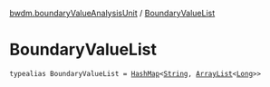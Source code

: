 [bwdm.boundaryValueAnalysisUnit](index.md) / [BoundaryValueList](./-boundary-value-list.md)

# BoundaryValueList

`typealias BoundaryValueList = `[`HashMap`](http://docs.oracle.com/javase/6/docs/api/java/util/HashMap.html)`<`[`String`](https://kotlinlang.org/api/latest/jvm/stdlib/kotlin/-string/index.html)`, `[`ArrayList`](http://docs.oracle.com/javase/6/docs/api/java/util/ArrayList.html)`<`[`Long`](https://kotlinlang.org/api/latest/jvm/stdlib/kotlin/-long/index.html)`>>`